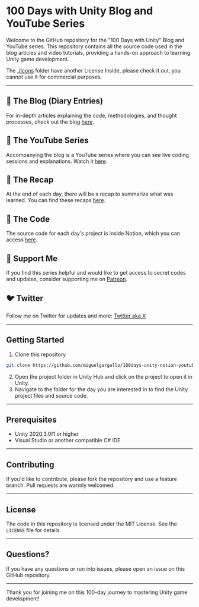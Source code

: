 # 100 Days with Unity Blog and YouTube Series

Welcome to the GitHub repository for the "100 Days with Unity" Blog and YouTube series. This repository contains all the source code used in the blog articles and video tutorials, providing a hands-on approach to learning Unity game development.

The [./Icons](./Icons/) folder have another License Inside, please check it out, you cannot use it for commercial purposes.

---

## 📝 The Blog (Diary Entries)
For in-depth articles explaining the code, methodologies, and thought processes, check out the blog [here](https://bit.ly/3YEI9BH).

## 🎥 The YouTube Series
Accompanying the blog is a YouTube series where you can see live coding sessions and explanations. Watch it [here](https://bit.ly/3qF3XR8).

## 🔄 The Recap
At the end of each day, there will be a recap to summarize what was learned. You can find these recaps [here](https://bit.ly/3YFUNQM).

## 💾 The Code
The source code for each day's project is inside Notion, which you can access [here](https://bit.ly/3YEI9BH).

## 🌟 Support Me
If you find this series helpful and would like to get access to secret codes and updates, consider supporting me on [Patreon](https://patreon.com/mgar).

## 🐦 Twitter
Follow me on Twitter for updates and more: [Twitter aka X](https://twitter.com/MiguelGargallo)

---

## Getting Started

1. Clone this repository

```bash
git clone https://github.com/miguelgargallo/100days-unity-notion-youtube
```

2. Open the project folder in Unity Hub and click on the project to open it in Unity.
3. Navigate to the folder for the day you are interested in to find the Unity project files and source code.

---

## Prerequisites

- Unity 2020.3.0f1 or higher
- Visual Studio or another compatible C# IDE

---

## Contributing

If you'd like to contribute, please fork the repository and use a feature branch. Pull requests are warmly welcomed.

---

## License

The code in this repository is licensed under the MIT License. See the `LICENSE` file for details.

---

## Questions?

If you have any questions or run into issues, please open an issue on this GitHub repository.

---

Thank you for joining me on this 100-day journey to mastering Unity game development!
